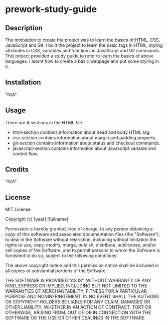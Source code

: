 # prework-study-guide

## Description

The motivation to create the project was to learn the basics of HTML, CSS, JavaScript and Git. I built the project to learn the basic tags in HTML, styling attributes in CSS, variables and functions in JavaScript and Git commands. This project provided a study guide to refer to learn the basics of above languages. I learnt how to create a basic webpage and put some styling in it.

## Installation

"N/A"

## Usage

There are 4 sections in the HTML file. 
- html-section contains information about head and body HTML tag. 
- css-section contains information about margin and padding property. 
- git-section contains information about status and checkout commands. 
- javascript-section contains information about Javascript variable and control flow.

## Credits

"N/A"

## License

MIT License

Copyright (c) [year] [fullname]

Permission is hereby granted, free of charge, to any person obtaining a copy
of this software and associated documentation files (the "Software"), to deal
in the Software without restriction, including without limitation the rights
to use, copy, modify, merge, publish, distribute, sublicense, and/or sell
copies of the Software, and to permit persons to whom the Software is
furnished to do so, subject to the following conditions:

The above copyright notice and this permission notice shall be included in all
copies or substantial portions of the Software.

THE SOFTWARE IS PROVIDED "AS IS", WITHOUT WARRANTY OF ANY KIND, EXPRESS OR
IMPLIED, INCLUDING BUT NOT LIMITED TO THE WARRANTIES OF MERCHANTABILITY,
FITNESS FOR A PARTICULAR PURPOSE AND NONINFRINGEMENT. IN NO EVENT SHALL THE
AUTHORS OR COPYRIGHT HOLDERS BE LIABLE FOR ANY CLAIM, DAMAGES OR OTHER
LIABILITY, WHETHER IN AN ACTION OF CONTRACT, TORT OR OTHERWISE, ARISING FROM,
OUT OF OR IN CONNECTION WITH THE SOFTWARE OR THE USE OR OTHER DEALINGS IN THE
SOFTWARE.